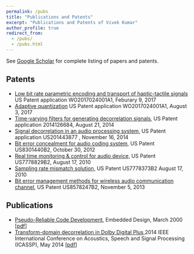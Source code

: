 ```yaml
---
permalink: /pubs
title: "Publications and Patents"
excerpt: "Publications and Patents of Vivek Kumar"
author_profile: true
redirect_from: 
  - /pubs/
  - /pubs.html
---
```


See [Google Scholar](https://scholar.google.com/citations?user=fOexgn8AAAAJ&hl=en) for complete listing of papers and patents.  

## Patents

*   [Low bit rate parametric encoding and transport of haptic-tactile signals](https://patents.google.com/patent/WO2017024001A1) US Patent application WO2017024001A1, Feburary 9, 2017
*   [Adaptive quantization](https://patents.google.com/patent/WO2017132366A1) US Patent application WO2017024001A1, August 3, 2017
*   [Time-varying filters for generating decorrelation signals,](https://patents.google.com/patent/WO2006026452A1) US Patent application 2014126684, August 21, 2014
*   [Signal decorrelation in an audio processing system,](https://patents.google.com/patent/WO2014126682A1) US Patent application US201443877 , November 16, 2014
*   [Bit error concealment for audio coding system,](https://patents.google.com/patent/US8301440B2) US Patent US8301440B2, October 30, 2012
*   [Real time monitoring & control for audio device,](https://patents.google.com/patent/US7778829B2) US Patent US7778829B2, August 17, 2010
*   [Sampling rate mismatch solution,](https://patents.google.com/patent/US7778373B2) US Patent US7778373B2 August 17, 2010
*   [Bit error management methods for wireless audio communication channel,](https://patents.google.com/patent/US8578247B2) US Patent US8578247B2, November 5, 2013


## Publications

*   [Pseudo-Reliable Code Development,](publications/PsudoReliableCode.html) Embedded Design, March 2000 [[pdf](publications/PsudoReliableCode.pdf)]
*   [Transform-domain decorrelation in Dolby Digital Plus,](http://ieeexplore.ieee.org/xpl/articleDetails.jsp?reload=true&arnumber=6854947)2014 IEEE International Conference on Acoustics, Speech and Signal Processing (ICASSP), May 2014 [[pdf](publications/PsudoReliableCode.pdf)]

